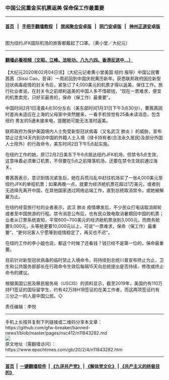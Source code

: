 ### 中国公民重金买机票返美  保命保工作最重要
------------------------

#### [首页](https://github.com/gfw-breaker/banned-news1/blob/master/README.md) &nbsp;&nbsp;|&nbsp;&nbsp; [手把手翻墙教程](https://github.com/gfw-breaker/guides/wiki) &nbsp;&nbsp;|&nbsp;&nbsp; [禁闻聚合安卓版](https://github.com/gfw-breaker/bn-android) &nbsp;&nbsp;|&nbsp;&nbsp; [网门安卓版](https://github.com/oGate2/oGate) &nbsp;&nbsp;|&nbsp;&nbsp; [神州正道安卓版](https://github.com/SzzdOgate/update) 



<div><img alt="" class="aligncenter wp-post-image" src="https://i.epochtimes.com/assets/uploads/2020/02/8d89e7c0558de5527b6dc29b25017442-600x400.jpg"/>
<div class="red16 caption">
 <p>
  图为纽约JFK国际机场的旅客都戴起了口罩。（黄小堂／大纪元）
 </p>
</div>
</div><hr/>

#### [翻墙必看视频（文昭、江峰、法轮功、八九六四、香港反送中...）](https://github.com/gfw-breaker/banned-news1/blob/master/pages/link3.md)

<div><p>
 【大纪元2020年02月04日讯】（大纪元记者黄小堂美国
 <ok href="https://www.epochtimes.com/gb/tag/%E7%BA%BD%E7%BA%A6.html">
  纽约
 </ok>
 报导）中国公民曹茜茜（Sissi Cao，音译）一周前回到中国庆祝黄历新年。获悉联邦政府因应新型冠状病毒疫情的封关令后，紧急订了4,000美元的机票才得以返美，保住工作。旅行社业者说，在封关令之前顺利返美的中国人多不惜砸钱，“现在一票难求，便宜的机票卖完，只好买最贵的，保命（保工作）最重要”。
</p>
<p>
 中国时间2月1日凌晨4点30分左右（美东部时间1月31日下午3点30分），曹茜茜因时差尚未适应在上海的父母家中突然醒来，一看手机惊觉有25条未读消息，包含
 <ok href="https://www.epochtimes.com/gb/tag/%E7%BA%BD%E7%BA%A6.html">
  纽约
 </ok>
 男友的5通未接来电，提醒她可能无法准时返美。
</p>
<p>
 联邦政府为保护美国境内人士免受新型冠状病毒（又名武汉
 <ok href="https://www.epochtimes.com/gb/tag/%E8%82%BA%E7%82%8E.html">
  肺炎
 </ok>
 ）的威胁，宣布禁止过去14天内到访中国的外籍人士入境（绿卡持有者(合法永久居民)及部分外国人士除外）的行政命令，美东时间2日下午5点起实施。
</p>
<p>
 在纽约工作的她，原订2月2日美东下午6点抵达纽约JFK机场，但禁令5点生效，这意味着必须重订机票，不但要在5点之前降落机场，还要在禁令生效前通过海关。
</p>
<p>
 曹茜茜表示，意识到情况紧急后，她在兵慌马乱中赶往机场买了一张4,000美元至纽约JFK的单程机票；如果再晚一点，就要为经济舱机票花超过1万美元，或者别无选择先离开中国，在其他国家透过网络远端工作，直到总统取消禁令，或她被解雇为止。
</p>
<p>
 在纽约经营旅行社的业者表示，武汉
 <ok href="https://www.epochtimes.com/gb/tag/%E8%82%BA%E7%82%8E.html">
  肺炎
 </ok>
 疫情爆发后，不少民众打电话取消邮轮或者至中国旅游的行程。禁令消息公布后，也有民众致电取消暑期回中国的机票；业者从订票系统查知，平常600~700美元的经济舱机票涨到3,000元，而商务舱要9,000元，头等舱更要10,000元以上，可说“一票难求，保命（保工作）最重要”、“更何况客人宁愿等到疫情稳定了，再买也不迟”。
</p>
<p>
 在纽约工作的李小姐也说，都这个时候了还看钱？钱已经不是第一位的，保命最重要。
</p>
<p>
 目前针对新型冠状病毒的临时禁止入境命令，将持续到总统川普宣布终止为止，卫生和公共服务部部长在行政命令生效后每隔15天向总统提出是否持续、修改或终止命令的建议。
</p>
<p>
 根据美国公民及移民服务局（USCIS）的资料显示，截至2019年，美国约有110万持F1签证的国际留学生、约有42万持H1B签证的在美工作者，而这两项签证约有三分之一的人是中国公民。◇
</p>
<p>
 责任编辑：李悦
</p>
</div>
<hr/>
手机上长按并复制下列链接或二维码分享本文章：<br/>
https://github.com/gfw-breaker/banned-news1/blob/master/pages/nsc412/n11843282.md <br/>
<a href='https://github.com/gfw-breaker/banned-news1/blob/master/pages/nsc412/n11843282.md'><img src='https://github.com/gfw-breaker/banned-news1/blob/master/pages/nsc412/n11843282.md.png'/></a> <br/>
原文地址（需翻墙访问）：https://www.epochtimes.com/gb/20/2/4/n11843282.htm


------------------------
#### [首页](https://github.com/gfw-breaker/banned-news1/blob/master/README.md) &nbsp;|&nbsp; [一键翻墙软件](https://github.com/gfw-breaker/nogfw/blob/master/README.md) &nbsp;| [《九评共产党》](https://github.com/gfw-breaker/9ping.md/blob/master/README.md#九评之一评共产党是什么) | [《解体党文化》](https://github.com/gfw-breaker/jtdwh.md/blob/master/README.md) | [《共产主义的终极目的》](https://github.com/gfw-breaker/gczydzjmd.md/blob/master/README.md)


<img src='http://gfw-breaker.win/banned-news/pages/nsc412/n11843282.md' width='0px' height='0px'/>